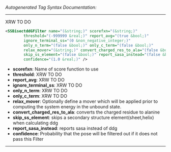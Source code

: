 <!-- THIS IS AN AUTOGENERATED FILE: Don't edit it directly, instead change the schema definition in the code itself. -->

_Autogenerated Tag Syntax Documentation:_

---
XRW TO DO

```xml
<SSBisectddGFilter name="(&string;)" scorefxn="(&string;)"
        threshold="(-999999 &real;)" report_avg="(true &bool;)"
        ignore_terminal_ss="(0 &non_negative_integer;)"
        only_n_term="(false &bool;)" only_c_term="(false &bool;)"
        relax_mover="(&string;)" convert_charged_res_to_ala="(false &bool;)"
        skip_ss_element="(false &bool;)" report_sasa_instead="(false &bool;)"
        confidence="(1.0 &real;)" />
```

-   **scorefxn**: Name of score function to use
-   **threshold**: XRW TO DO
-   **report_avg**: XRW TO DO
-   **ignore_terminal_ss**: XRW TO DO
-   **only_n_term**: XRW TO DO
-   **only_c_term**: XRW TO DO
-   **relax_mover**: Optionally define a mover which will be applied prior to computing the system energy in the unbound state.
-   **convert_charged_res_to_ala**: converts the charged residue to alanine
-   **skip_ss_element**: skips a secondary structure element(sheet,helix) when calculating ddg
-   **report_sasa_instead**: reports sasa instead of ddg
-   **confidence**: Probability that the pose will be filtered out if it does not pass this Filter

---
